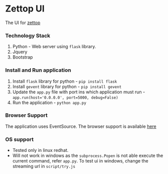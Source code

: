 # Zettop UI
The UI for [zettop](http://www.zettop.com/)

### Technology Stack
1. Python  - Web server using `flask` library.
2. Jquery
3. Bootstrap

### Install and Run application
1. Install `flask` library for python - `pip install flask`
2. Install `gevent` library for python - `pip install gevent`
3. Update the `app.py` file with port ins which application must run - `app.run(host='0.0.0.0', port=5000, debug=False)`
4. Run the application - `python app.py`


### Browser Support
The application uses EventSource. The browser support is available [here](https://developer.mozilla.org/en-US/docs/Web/API/Server-sent_events/Using_server-sent_events#Browser_compatibility)

### OS support
- Tested only in linux redhat. 
- Will not work in windows as the `subprocess.Popen` is not able execute the current command, refer `app.py`. To test ui in windows, change the streaming url in `script/try.js`